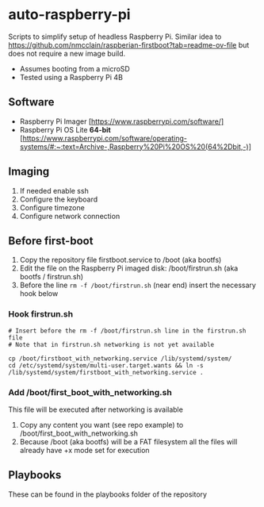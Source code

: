 # auto-raspberry-pi
Scripts to simplify setup of headless Raspberry Pi. Similar idea to https://github.com/nmcclain/raspberian-firstboot?tab=readme-ov-file but does not require a new image build.

* Assumes booting from a microSD
* Tested using a Raspberry Pi 4B

## Software

* Raspberry Pi Imager [https://www.raspberrypi.com/software/]
* Raspberry Pi OS Lite **64-bit** [https://www.raspberrypi.com/software/operating-systems/#:~:text=Archive-,Raspberry%20Pi%20OS%20(64%2Dbit,-)]

## Imaging

1. If needed enable ssh
1. Configure the keyboard
1. Configure timezone
1. Configure network connection

## Before first-boot

1. Copy the repository file firstboot.service to /boot (aka bootfs)
1. Edit the file on the Raspberry Pi imaged disk: /boot/firstrun.sh (aka bootfs / firstrun.sh)
1. Before the line `rm -f /boot/firstrun.sh` (near end) insert the necessary hook below

### Hook firstrun.sh

```shell
# Insert before the rm -f /boot/firstrun.sh line in the firstrun.sh file
# Note that in firstrun.sh networking is not yet available

cp /boot/firstboot_with_networking.service /lib/systemd/system/
cd /etc/systemd/system/multi-user.target.wants && ln -s /lib/systemd/system/firstboot_with_networking.service .
```

### Add /boot/first_boot_with_networking.sh

This file will be executed after networking is available

1. Copy any content you want (see repo example) to /boot/first_boot_with_networking.sh
1. Because /boot (aka bootfs) will be a FAT filesystem all the files will already have +x mode set for execution

## Playbooks

These can be found in the playbooks folder of the repository
